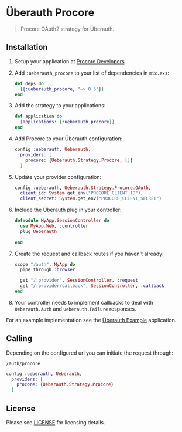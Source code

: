 # Überauth Procore

> Procore OAuth2 strategy for Überauth.

## Installation

1. Setup your application at [Procore Developers](https://developers.procore.com).

1. Add `:ueberauth_procore` to your list of dependencies in `mix.exs`:

    ```elixir
    def deps do
      [{:ueberauth_procore, "~> 0.5"}]
    end
    ```

1. Add the strategy to your applications:

    ```elixir
    def application do
      [applications: [:ueberauth_procore]]
    end
    ```

1. Add Procore to your Überauth configuration:

    ```elixir
    config :ueberauth, Ueberauth,
      providers: [
        procore: {Ueberauth.Strategy.Procore, []}
      ]
    ```

1.  Update your provider configuration:

    ```elixir
    config :ueberauth, Ueberauth.Strategy.Procore.OAuth,
      client_id: System.get_env("PROCORE_CLIENT_ID"),
      client_secret: System.get_env("PROCORE_CLIENT_SECRET")
    ```

1.  Include the Überauth plug in your controller:

    ```elixir
    defmodule MyApp.SessionController do
      use MyApp.Web, :controller
      plug Ueberauth
      ...
    end
    ```

1.  Create the request and callback routes if you haven't already:

    ```elixir
    scope "/auth", MyApp do
      pipe_through :browser

      get "/:provider", SessionController, :request
      get "/:provider/callback", SessionController, :callback
    end
    ```

1. Your controller needs to implement callbacks to deal with `Ueberauth.Auth` and `Ueberauth.Failure` responses.

For an example implementation see the [Überauth Example](https://github.com/ueberauth/ueberauth_example) application.

## Calling

Depending on the configured url you can initiate the request through:

    /auth/procore

```elixir
config :ueberauth, Ueberauth,
  providers: [
    procore: {Ueberauth.Strategy.Procore}
  ]
```

## License

Please see [LICENSE](https://github.com/ueberauth/ueberauth_procore/blob/master/LICENSE) for licensing details.

